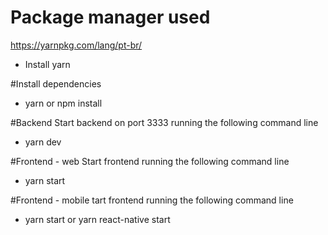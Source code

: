 # Package manager used
https://yarnpkg.com/lang/pt-br/

- Install yarn 

#Install dependencies
  - yarn or npm install

#Backend
Start backend on port 3333 running the following command line
  - yarn dev

#Frontend - web
Start frontend running the following command line
  - yarn start

#Frontend - mobile
tart frontend running the following command line
  - yarn start or yarn react-native start
